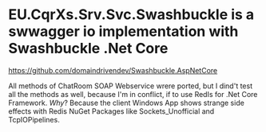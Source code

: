 # EU.CqrXs.Srv.Svc.Swashbuckle is a swwagger io implementation with Swashbuckle .Net Core

<a href="https://github.com/domaindrivendev/Swashbuckle.AspNetCore" target="_blank">https://github.com/domaindrivendev/Swashbuckle.AspNetCore</a>

All methods of ChatRoom SOAP Webservice wrere ported, 
but I dind't test all the methods as well,
because I'm in conflict, if to use RedIs for .Net Core Framework.
  *Why*?
Because the client Windows App shows strange side effects with Redis NuGet Packages like Sockets_Unofficial and TcpIOPipelines.
